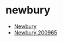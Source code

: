 # newbury

 * [Newbury](../../index/n/newbury-200965.json)
 * [Newbury 200965](../../index/n/newbury-200965.json)
